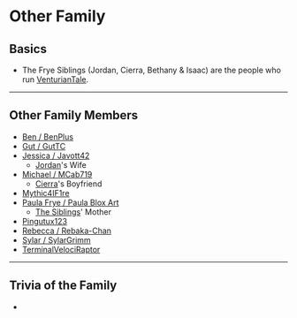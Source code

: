 # Other Family

## Basics
- The Frye Siblings \(Jordan, Cierra, Bethany & Isaac) are the people who run [VenturianTale](https://www.youtube.com/user/VenturianTale).

----

## Other Family Members
- [Ben / BenPlus](7.Family/Ben-BenPlus.md)
- [Gut / GutTC](7.Family/Gut-GutTC.md)
- [Jessica / Javott42](7.Family/Jessica-Javott42.md)
    - [Jordan](../3.Siblings/3.1.Jordan-Frye-Venturian.md)'s Wife
- [Michael / MCab719](7.Family/Michael-MCab719.md)
    - [Cierra](../3.Siblings/3.2.Cierra-Frye-ImmortalKyodai.md)'s Boyfriend
- [Mythic4IF1re](7.Family/Mythic4IF1re.md)
- [Paula Frye / Paula Blox Art](7.Family/Paula_Frye-Paula_Blox_Art.md)
    - [The Siblings](..chapter_3.md)' Mother
- [Pingutux123](7.Family/Pingutux123.md)
- [Rebecca / Rebaka-Chan](7.Family/Rebecca-Rebaka-Chan.md)
- [Sylar / SylarGrimm](7.Family/Sylar-SylarGrimm.md)
- [TerminalVelociRaptor](7.Family/TerminalVelociRaptor.md)

----

## Trivia of the Family
- 